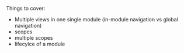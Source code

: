 Things to cover:

- Multiple views in one single module (in-module navigation vs global navigation)
- scopes
- multiple scopes
- lifecylce of a module
